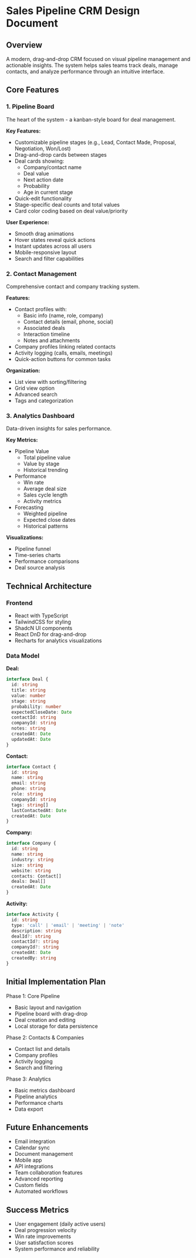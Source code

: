 # Sales Pipeline CRM Design Document

## Overview
A modern, drag-and-drop CRM focused on visual pipeline management and actionable insights. The system helps sales teams track deals, manage contacts, and analyze performance through an intuitive interface.

## Core Features

### 1. Pipeline Board
The heart of the system - a kanban-style board for deal management.

**Key Features:**
- Customizable pipeline stages (e.g., Lead, Contact Made, Proposal, Negotiation, Won/Lost)
- Drag-and-drop cards between stages
- Deal cards showing:
  - Company/contact name
  - Deal value
  - Next action date
  - Probability
  - Age in current stage
- Quick-edit functionality
- Stage-specific deal counts and total values
- Card color coding based on deal value/priority

**User Experience:**
- Smooth drag animations
- Hover states reveal quick actions
- Instant updates across all users
- Mobile-responsive layout
- Search and filter capabilities

### 2. Contact Management
Comprehensive contact and company tracking system.

**Features:**
- Contact profiles with:
  - Basic info (name, role, company)
  - Contact details (email, phone, social)
  - Associated deals
  - Interaction timeline
  - Notes and attachments
- Company profiles linking related contacts
- Activity logging (calls, emails, meetings)
- Quick-action buttons for common tasks

**Organization:**
- List view with sorting/filtering
- Grid view option
- Advanced search
- Tags and categorization

### 3. Analytics Dashboard
Data-driven insights for sales performance.

**Key Metrics:**
- Pipeline Value
  - Total pipeline value
  - Value by stage
  - Historical trending
- Performance
  - Win rate
  - Average deal size
  - Sales cycle length
  - Activity metrics
- Forecasting
  - Weighted pipeline
  - Expected close dates
  - Historical patterns

**Visualizations:**
- Pipeline funnel
- Time-series charts
- Performance comparisons
- Deal source analysis

## Technical Architecture

### Frontend
- React with TypeScript
- TailwindCSS for styling
- ShadcN UI components
- React DnD for drag-and-drop
- Recharts for analytics visualizations

### Data Model

**Deal:**
```typescript
interface Deal {
  id: string
  title: string
  value: number
  stage: string
  probability: number
  expectedCloseDate: Date
  contactId: string
  companyId: string
  notes: string
  createdAt: Date
  updatedAt: Date
}
```

**Contact:**
```typescript
interface Contact {
  id: string
  name: string
  email: string
  phone: string
  role: string
  companyId: string
  tags: string[]
  lastContactedAt: Date
  createdAt: Date
}
```

**Company:**
```typescript
interface Company {
  id: string
  name: string
  industry: string
  size: string
  website: string
  contacts: Contact[]
  deals: Deal[]
  createdAt: Date
}
```

**Activity:**
```typescript
interface Activity {
  id: string
  type: 'call' | 'email' | 'meeting' | 'note'
  description: string
  dealId?: string
  contactId?: string
  companyId?: string
  createdAt: Date
  createdBy: string
}
```

## Initial Implementation Plan

Phase 1: Core Pipeline
- Basic layout and navigation
- Pipeline board with drag-drop
- Deal creation and editing
- Local storage for data persistence

Phase 2: Contacts & Companies
- Contact list and details
- Company profiles
- Activity logging
- Search and filtering

Phase 3: Analytics
- Basic metrics dashboard
- Pipeline analytics
- Performance charts
- Data export

## Future Enhancements
- Email integration
- Calendar sync
- Document management
- Mobile app
- API integrations
- Team collaboration features
- Advanced reporting
- Custom fields
- Automated workflows

## Success Metrics
- User engagement (daily active users)
- Deal progression velocity
- Win rate improvements
- User satisfaction scores
- System performance and reliability